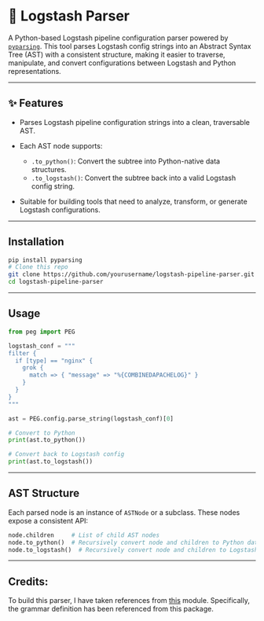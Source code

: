 # 🧩 Logstash Parser

A Python-based Logstash pipeline configuration parser powered by [`pyparsing`](https://github.com/pyparsing/pyparsing). This tool parses Logstash config strings into an Abstract Syntax Tree (AST) with a consistent structure, making it easier to traverse, manipulate, and convert configurations between Logstash and Python representations.

---

## ✨ Features

* Parses Logstash pipeline configuration strings into a clean, traversable AST.
* Each AST node supports:

  * `.to_python()`: Convert the subtree into Python-native data structures.
  * `.to_logstash()`: Convert the subtree back into a valid Logstash config string.
* Suitable for building tools that need to analyze, transform, or generate Logstash configurations.

---

## Installation

```bash
pip install pyparsing
# Clone this repo
git clone https://github.com/yourusername/logstash-pipeline-parser.git
cd logstash-pipeline-parser
```

---

## Usage

```python
from peg import PEG 

logstash_conf = """
filter {
  if [type] == "nginx" {
    grok {
      match => { "message" => "%{COMBINEDAPACHELOG}" }
    }
  }
}
"""

ast = PEG.config.parse_string(logstash_conf)[0]

# Convert to Python
print(ast.to_python())

# Convert back to Logstash config
print(ast.to_logstash())
```

---

## AST Structure

Each parsed node is an instance of `ASTNode` or a subclass. These nodes expose a consistent API:

```python
node.children     # List of child AST nodes
node.to_python()  # Recursively convert node and children to Python data
node.to_logstash()  # Recursively convert node and children to Logstash config string
```

---

## Credits:

To build this parser, I have taken references from [this](https://pypi.org/project/logstash-pipeline-parser/) module. Specifically, the grammar definition has been referenced from this package.
